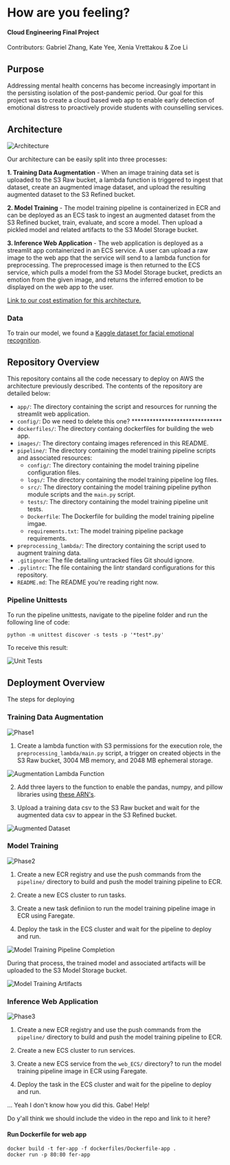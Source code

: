 # How are you feeling?
#### Cloud Engineering Final Project

Contributors: Gabriel Zhang, Kate Yee, Xenia Vrettakou & Zoe Li

## Purpose
Addressing mental health concerns has become increasingly important in the persisting isolation of the post-pandemic period. Our goal for this project was to create a cloud based web app to enable early detection of emotional distress to proactively provide students with counselling services.


## Architecture
![Architecture](./images/architecture.png)

Our architecture can be easily split into three processes:

**1. Training Data Augmentation** - When an image training data set is uploaded to the S3 Raw bucket, a lambda function is triggered to ingest that dataset, create an augmented image dataset, and upload the resulting augmented dataset to the S3 Refined bucket.

**2. Model Training** - The model training pipeline is containerized in ECR and can be deployed as an ECS task to ingest an augmented dataset from the S3 Refined bucket, train, evaluate, and score a model. Then upload a pickled model and related artifacts to the S3 Model Storage bucket.

**3. Inference Web Application** - The web application is deployed as a streamlit app containerized in an ECS service. A user can upload a raw image to the web app that the service will send to a lambda function for preprocessing. The preprocessed image is then returned to the ECS service, which pulls a model from the S3 Model Storage bucket, predicts an emotion from the given image, and returns the inferred emotion to be displayed on the web app to the user.

[Link to our cost estimation for this architecture.](https://calculator.aws/#/estimate?id=b1b1ae6e15b5c739a3bd9e2c219bd8ac910979f6)

### Data
To train our model, we found a [Kaggle dataset for facial emotional recognition](https://www.kaggle.com/competitions/challenges-in-representation-learning-facial-expression-recognition-challenge/overview).


## Repository Overview
This repository contains all the code necessary to deploy on AWS the architecture previously described. The contents of the repository are detailed below:

- `app/`: The directory containing the script and resources for running the streamlit web application.
- `config/`: Do we need to delete this one? ******************************
- `dockerfiles/`: The directory containg dockerfiles for building the web app.
- `images/`: The directory containg images referenced in this README.
- `pipeline/`: The directory containing the model training pipeline scripts and associated resources:
  - `config/`: The directory containing the model training pipeline configuration files.
  - `logs/`: The directory containing the model training pipeline log files.
  - `src/`: The directory containing the model training pipeline python module scripts and the `main.py` script.
  - `tests/`: The directory containing the model training pipeline unit tests.
  - `Dockerfile`: The Dockerfile for building the model training pipeline imgae.
  - `requirements.txt`: The model training pipeline package requirements.
- `preprocessing_lambda/`: The directory containing the script used to augment training data.
- `.gitignore`: The file detailing untracked files Git should ignore.
- `.pylintrc`: The file containing the lintr standard configurations for this repository.
- `README.md`: The README you're reading right now.

### Pipeline Unittests
To run the pipeline unittests, navigate to the pipeline folder and run the following line of code:
```
python -m unittest discover -s tests -p '*test*.py'
```
To receive this result:

![Unit Tests](./images/pipeline_unittest.png)

## Deployment Overview
The steps for deploying 

### Training Data Augmentation
![Phase1](./images/phase1.png)

1. Create a lambda function with S3 permissions for the execution role, the `preprocessing_lambda/main.py` script, a trigger on created objects in the S3 Raw bucket, 3004 MB memory, and 2048 MB ephemeral storage.

![Augmentation Lambda Function](./images/augmenting_lambda_config.png)

2. Add three layers to the function to enable the pandas, numpy, and pillow libraries using [these ARN's](https://api.klayers.cloud/api/v2/p3.12/layers/latest/us-east-2/html).

3. Upload a training data csv to the S3 Raw bucket and wait for the augmented data csv to appear in the S3 Refined bucket.

![Augmented Dataset](./images/augmented_data.png)

### Model Training
![Phase2](./images/phase2.png)

1. Create a new ECR registry and use the push commands from the `pipeline/` directory to build and push the model training pipeline to ECR.
   
2. Create a new ECS cluster to run tasks.
  
3. Create a new task definiion to run the model training pipeline image in ECR using Faregate.

4. Deploy the task in the ECS cluster and wait for the pipeline to deploy and run.

![Model Training Pipeline Completion](./images/model_pipeline_completion.png)

During that process, the trained model and associated artifacts will be uploaded to the S3 Model Storage bucket.

![Model Training Artifacts](./images/model_artifacts.png)

### Inference Web Application
![Phase3](./images/phase3.png)

1. Create a new ECR registry and use the push commands from the `pipeline/` directory to build and push the model training pipeline to ECR.
   
2. Create a new ECS cluster to run services.
  
3. Create a new ECS service from the `web_ECS/` directory? to run the model training pipeline image in ECR using Faregate.

4. Deploy the task in the ECS cluster and wait for the pipeline to deploy and run.

... Yeah I don't know how you did this. Gabe! Help!

Do y'all think we should include the video in the repo and link to it here?


#### Run Dockerfile for web app 
```
docker build -t fer-app -f dockerfiles/Dockerfile-app .
docker run -p 80:80 fer-app
```
